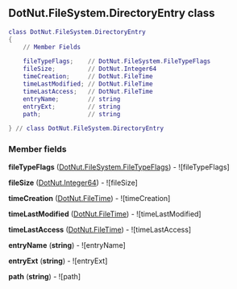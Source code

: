 ## DotNut.FileSystem.DirectoryEntry class


```lua
class DotNut.FileSystem.DirectoryEntry
{
    // Member Fields

    fileTypeFlags;    // DotNut.FileSystem.FileTypeFlags
    fileSize;         // DotNut.Integer64
    timeCreation;     // DotNut.FileTime
    timeLastModified; // DotNut.FileTime
    timeLastAccess;   // DotNut.FileTime
    entryName;        // string
    entryExt;         // string
    path;             // string

} // class DotNut.FileSystem.DirectoryEntry
```



### Member fields

**fileTypeFlags** ([DotNut.FileSystem.FileTypeFlags](../../DotNut/FileSystem/FileTypeFlags.md)) - ![fileTypeFlags]

**fileSize** ([DotNut.Integer64](../../DotNut/Integer64.md)) - ![fileSize]

**timeCreation** ([DotNut.FileTime](../../DotNut/FileTime.md)) - ![timeCreation]

**timeLastModified** ([DotNut.FileTime](../../DotNut/FileTime.md)) - ![timeLastModified]

**timeLastAccess** ([DotNut.FileTime](../../DotNut/FileTime.md)) - ![timeLastAccess]

**entryName** (**string**) - ![entryName]

**entryExt** (**string**) - ![entryExt]

**path** (**string**) - ![path]


